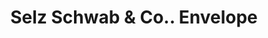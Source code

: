 ---
doi: 10.7916/D8RB8GJ9
date_other: '1902'
date_other_textual: '1902'
form: printed ephemera
genre:
- Envelopes
name:
- Selz Schwab & Co.
object_in_context_url: https://biggert.cul.columbia.edu/items/view/ave_biggert_00246
subject_hierarchical_geographic:
- Chicago, Illinois, United States
subject_name:
- Selz Schwab & Co.
title: Selz Schwab & Co.. Envelope
sort_title: Selz Schwab & Co.. Envelope
call_number: ave_biggert_00246
coordinates:
- 41.83694444444445,-87.68472222222222
pid: ave_biggert_00246
identifiers: ave_biggert_00246
thumbnail: false
permalink: /biggert/ave_biggert_00246/
layout: iiif-image-page
---